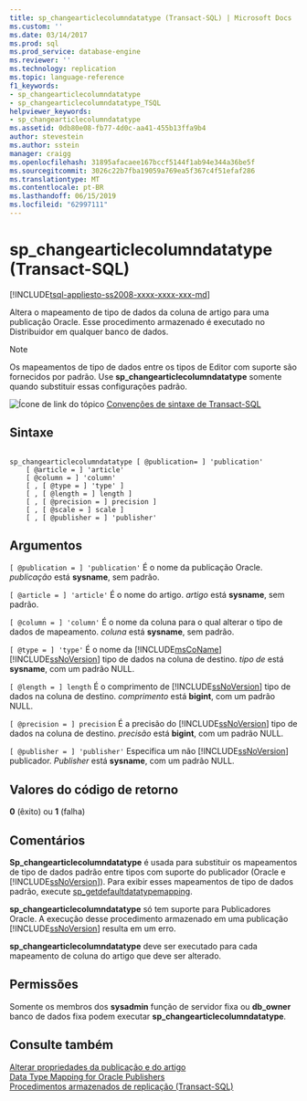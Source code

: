 ```yaml
---
title: sp_changearticlecolumndatatype (Transact-SQL) | Microsoft Docs
ms.custom: ''
ms.date: 03/14/2017
ms.prod: sql
ms.prod_service: database-engine
ms.reviewer: ''
ms.technology: replication
ms.topic: language-reference
f1_keywords:
- sp_changearticlecolumndatatype
- sp_changearticlecolumndatatype_TSQL
helpviewer_keywords:
- sp_changearticlecolumndatatype
ms.assetid: 0db80e08-fb77-4d0c-aa41-455b13ffa9b4
author: stevestein
ms.author: sstein
manager: craigg
ms.openlocfilehash: 31895afacaee167bccf5144f1ab94e344a36be5f
ms.sourcegitcommit: 3026c22b7fba19059a769ea5f367c4f51efaf286
ms.translationtype: MT
ms.contentlocale: pt-BR
ms.lasthandoff: 06/15/2019
ms.locfileid: "62997111"
---
```

# <a name="spchangearticlecolumndatatype-transact-sql"></a>sp_changearticlecolumndatatype (Transact-SQL)
[!INCLUDE[tsql-appliesto-ss2008-xxxx-xxxx-xxx-md](../../includes/tsql-appliesto-ss2008-xxxx-xxxx-xxx-md.md)]

  Altera o mapeamento de tipo de dados da coluna de artigo para uma publicação Oracle. Esse procedimento armazenado é executado no Distribuidor em qualquer banco de dados.  
  
> [!NOTE]  
>  Os mapeamentos de tipo de dados entre os tipos de Editor com suporte são fornecidos por padrão. Use **sp_changearticlecolumndatatype** somente quando substituir essas configurações padrão.  
  
 ![Ícone de link do tópico](../../database-engine/configure-windows/media/topic-link.gif "Ícone de link do tópico") [Convenções de sintaxe de Transact-SQL](../../t-sql/language-elements/transact-sql-syntax-conventions-transact-sql.md)  
  
## <a name="syntax"></a>Sintaxe  
  
```  
  
sp_changearticlecolumndatatype [ @publication= ] 'publication'  
    [ @article = ] 'article'   
    [ @column = ] 'column'  
    [ , [ @type = ] 'type' ]  
    [ , [ @length = ] length ]  
    [ , [ @precision = ] precision ]  
    [ , [ @scale = ] scale ]  
    [ , [ @publisher = ] 'publisher'  
```  
  
## <a name="arguments"></a>Argumentos  
`[ @publication = ] 'publication'` É o nome da publicação Oracle. *publicação* está **sysname**, sem padrão.  
  
`[ @article = ] 'article'` É o nome do artigo. *artigo* está **sysname**, sem padrão.  
  
`[ @column = ] 'column'` É o nome da coluna para o qual alterar o tipo de dados de mapeamento. *coluna* está **sysname**, sem padrão.  
  
`[ @type = ] 'type'` É o nome da [!INCLUDE[msCoName](../../includes/msconame-md.md)] [!INCLUDE[ssNoVersion](../../includes/ssnoversion-md.md)] tipo de dados na coluna de destino. *tipo de* está **sysname**, com um padrão NULL.  
  
`[ @length = ] length` É o comprimento de [!INCLUDE[ssNoVersion](../../includes/ssnoversion-md.md)] tipo de dados na coluna de destino. *comprimento* está **bigint**, com um padrão NULL.  
  
`[ @precision = ] precision` É a precisão do [!INCLUDE[ssNoVersion](../../includes/ssnoversion-md.md)] tipo de dados na coluna de destino. *precisão* está **bigint**, com um padrão NULL.  
  
`[ @publisher = ] 'publisher'` Especifica um não [!INCLUDE[ssNoVersion](../../includes/ssnoversion-md.md)] publicador. *Publisher* está **sysname**, com um padrão NULL.  
  
## <a name="return-code-values"></a>Valores do código de retorno  
 **0** (êxito) ou **1** (falha)  
  
## <a name="remarks"></a>Comentários  
 **Sp_changearticlecolumndatatype** é usada para substituir os mapeamentos de tipo de dados padrão entre tipos com suporte do publicador (Oracle e [!INCLUDE[ssNoVersion](../../includes/ssnoversion-md.md)]). Para exibir esses mapeamentos de tipo de dados padrão, execute [sp_getdefaultdatatypemapping](../../relational-databases/system-stored-procedures/sp-getdefaultdatatypemapping-transact-sql.md).  
  
 **sp_changearticlecolumndatatype** só tem suporte para Publicadores Oracle. A execução desse procedimento armazenado em uma publicação [!INCLUDE[ssNoVersion](../../includes/ssnoversion-md.md)] resulta em um erro.  
  
 **sp_changearticlecolumndatatype** deve ser executado para cada mapeamento de coluna do artigo que deve ser alterado.  
  
## <a name="permissions"></a>Permissões  
 Somente os membros dos **sysadmin** função de servidor fixa ou **db_owner** banco de dados fixa podem executar **sp_changearticlecolumndatatype**.  
  
## <a name="see-also"></a>Consulte também  
 [Alterar propriedades da publicação e do artigo](../../relational-databases/replication/publish/change-publication-and-article-properties.md)   
 [Data Type Mapping for Oracle Publishers](../../relational-databases/replication/non-sql/data-type-mapping-for-oracle-publishers.md)   
 [Procedimentos armazenados de replicação &#40;Transact-SQL&#41;](../../relational-databases/system-stored-procedures/replication-stored-procedures-transact-sql.md)  
  
  
